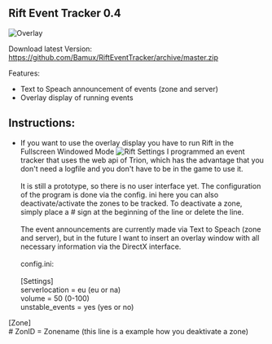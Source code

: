 ## Rift Event Tracker 0.4
![Overlay](https://cdn.discordapp.com/attachments/374932500910309379/422081814950313984/unknown.png)

Download latest Version: https://github.com/Bamux/RiftEventTracker/archive/master.zip

Features:
- Text to Speach announcement of events (zone and server)
- Overlay display of running events

## Instructions:
- If you want to use the overlay display you have to run Rift in the Fullscreen Windowed Mode
![Rift Settings](https://cdn.discordapp.com/attachments/374932500910309379/422085099841126400/unknown.png)
I programmed an event tracker that uses the web api of Trion, which has the advantage that you don't need a logfile and you don't have to be in the game to use it.<br><br>
It is still a prototype, so there is no user interface yet. The configuration of the program is done via the config. ini here you can also deactivate/activate the zones to be tracked. To deactivate a zone, simply place a # sign at the beginning of the line or delete the line.<br><br>The event announcements are currently made via Text to Speach (zone and server), but in the future I want to insert an overlay window with all necessary information via the DirectX interface.<br><br>
config.ini:<br><br>
[Settings]<br>
serverlocation = eu (eu or na)<br>
volume = 50 (0-100)<br>
unstable_events = yes (yes or no)<br>

[Zone]<br># ZonID = Zonename (this line is a example how you deaktivate a zone)
